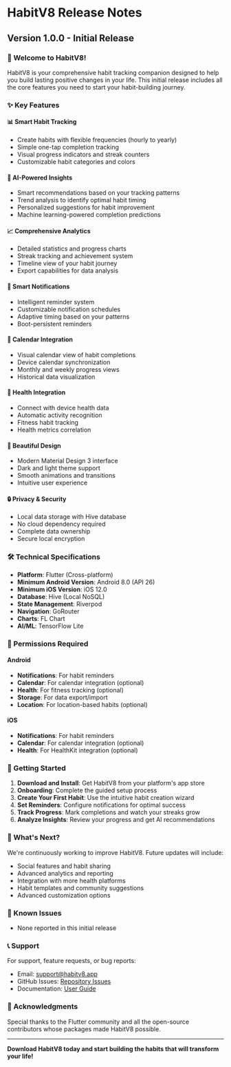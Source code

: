 # HabitV8 Release Notes

## Version 1.0.0 - Initial Release

### 🎉 Welcome to HabitV8!

HabitV8 is your comprehensive habit tracking companion designed to help you build lasting positive changes in your life. This initial release includes all the core features you need to start your habit-building journey.

### ✨ Key Features

#### 📊 **Smart Habit Tracking**
- Create habits with flexible frequencies (hourly to yearly)
- Simple one-tap completion tracking
- Visual progress indicators and streak counters
- Customizable habit categories and colors

#### 🧠 **AI-Powered Insights**
- Smart recommendations based on your tracking patterns
- Trend analysis to identify optimal habit timing
- Personalized suggestions for habit improvement
- Machine learning-powered completion predictions

#### 📈 **Comprehensive Analytics**
- Detailed statistics and progress charts
- Streak tracking and achievement system
- Timeline view of your habit journey
- Export capabilities for data analysis

#### 🔔 **Smart Notifications**
- Intelligent reminder system
- Customizable notification schedules
- Adaptive timing based on your patterns
- Boot-persistent reminders

#### 📅 **Calendar Integration**
- Visual calendar view of habit completions
- Device calendar synchronization
- Monthly and weekly progress views
- Historical data visualization

#### 🏥 **Health Integration**
- Connect with device health data
- Automatic activity recognition
- Fitness habit tracking
- Health metrics correlation

#### 🎨 **Beautiful Design**
- Modern Material Design 3 interface
- Dark and light theme support
- Smooth animations and transitions
- Intuitive user experience

#### 🔒 **Privacy & Security**
- Local data storage with Hive database
- No cloud dependency required
- Complete data ownership
- Secure local encryption

### 🛠 Technical Specifications

- **Platform**: Flutter (Cross-platform)
- **Minimum Android Version**: Android 8.0 (API 26)
- **Minimum iOS Version**: iOS 12.0
- **Database**: Hive (Local NoSQL)
- **State Management**: Riverpod
- **Navigation**: GoRouter
- **Charts**: FL Chart
- **AI/ML**: TensorFlow Lite

### 🔐 Permissions Required

#### Android
- **Notifications**: For habit reminders
- **Calendar**: For calendar integration (optional)
- **Health**: For fitness tracking (optional)
- **Storage**: For data export/import
- **Location**: For location-based habits (optional)

#### iOS
- **Notifications**: For habit reminders
- **Calendar**: For calendar integration (optional)
- **Health**: For HealthKit integration (optional)

### 🚀 Getting Started

1. **Download and Install**: Get HabitV8 from your platform's app store
2. **Onboarding**: Complete the guided setup process
3. **Create Your First Habit**: Use the intuitive habit creation wizard
4. **Set Reminders**: Configure notifications for optimal success
5. **Track Progress**: Mark completions and watch your streaks grow
6. **Analyze Insights**: Review your progress and get AI recommendations

### 🎯 What's Next?

We're continuously working to improve HabitV8. Future updates will include:
- Social features and habit sharing
- Advanced analytics and reporting
- Integration with more health platforms
- Habit templates and community suggestions
- Advanced customization options

### 🐛 Known Issues

- None reported in this initial release

### 📞 Support

For support, feature requests, or bug reports:
- Email: support@habitv8.app
- GitHub Issues: [Repository Issues](https://github.com/habitv8/habitv8/issues)
- Documentation: [User Guide](https://docs.habitv8.app)

### 🙏 Acknowledgments

Special thanks to the Flutter community and all the open-source contributors whose packages made HabitV8 possible.

---

**Download HabitV8 today and start building the habits that will transform your life!**